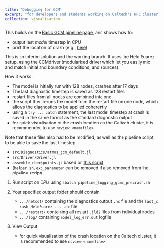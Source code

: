 ```yaml
---
title: "Debugging for GCM"
excerpt: "for developers and students working on Caltech's HPC cluster"
collection: visualisation
---
```


This builds on the [Basic GCM pipeline page](https://lenkanovak.github.io/_pages/visualisation/demo_basic_gcm/), and shows how to:

- output last *model* timestep in CPU
- print the location of crash (e.g., [here](https://github.com/CliMA/ClimateMachine.jl/blob/ln/demo-debug/src/Atmos/Model/moisture.jl#L165-L171))

This is an interim solution and the working branch. It uses the Held Suarez setup, using the GCMdriver (modularised driver which let you easily mix and match initial and boundary conditions, and sources).

How it works:
- The model is initially run with 128 nodes, crashes after 17 days
- The last diagnostic timestep is saved as 128 restart files
- restart files from all nodes are combined into one
- the script then reruns the  model from the restart file on one node, which allows the diagnostics to be applied coherently
- using a `try ... catch` statement, the last model timestep at crash is saved in the same format as the standard diagnostic output
- for quick visualisation of the crash location on the Caltech cluster, it is recommended to use `ncview <namefile>`

Note that these files also had to be modified, as well as the pipeline script, to be able to save the last timestep
- `src/Diagnostics/atmos_gcm_default.jl`
- `src/Driver/Driver.jl`
- `assemble_checkpoints.jl` based on [this script]()
- (`helper.sh`, `exp_parameter` can be removed if also removed from the pipeline script)

1. Run script on *CPU* using `sbatch pipeline_logging_gcmd_precrash.sh`

2. Your specified output folder should contain
    - `.../netcdf/` containing the diagnostics output `.nc` file and the `last_c
  rash_HeldSuarez ... .nc` file
    - `.../restart/` containing all restart `.jld2` files from individual nodes
    - `.../log/` containing `model_log_err.out` logfile

3. View Output
    - for quick visualisation of the crash location on the Caltech cluster, it is recommended to use `ncview <namefile>`
